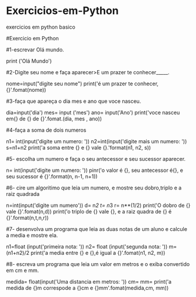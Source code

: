 # Exercicios-em-Python
exercicios em python basico

#Exercicio em Python

#1-escrevar Olá mundo.

print ('Olá Mundo')

#2-Digite seu nome e faça aparecer>E um prazer te conhecer_____.

nome=input("digite seu nome")
print('é um prazer te conhecer,{}'.fomat(nome))

#3-faça que apareça o dia mes e ano que voce nasceu.

dia=input('dia')
mes= input ('mes')
ano= input('Ano')
print('voce nasceu em{} de {} de {}'.fomat.(dia, mes , ano))

#4-faça a soma de dois numeros

n1= int(input('digite um numero: '))
n2=int(input('digite mais um numero: '))
s=n1+n2
print('a soma entre {} e {} vale {}.'format(n1, n2, s))

#5- escolha um numero e faça o seu antecessor e seu sucessor aparecer.

n= int(input('digite um numero: '))
pinr('o valor é {}, seu antecessor é{}, e seu sucessor é {}'.format(n, n-1, n+1))

#6- cire um  algoritimo que leia um numero, e mostre seu dobro,triplo e a raiz quadrada

n=int(input('digite um numero'))
d= n*2
t= n*3
r= n**(1/2)
print('O dobro de {} vale {}'.fomat(n,d))
print('o triplo de {} vale {}, e a raiz quadra de {} é {}'.format(n,t,n,r))


#7- desenvolva um programa que leia as duas notas de um aluno e calcule a media e mostre ela.

n1=float (input('primeira nota: '))
n2= float (input('segunda nota: '))
m=(n1+n2)/2
print('a media entre {} e {},é igual a {}'.fomat(n1, n2, m))

#8- escreva um programa que leia um valor em metros e o exiba convertido em cm e mm.

medida= float(input('Uma distancia em metros: '))
cm=
mm=
print('a medida de {}m correspode a {}cm e {}mm'.fomat(medida,cm, mm))
